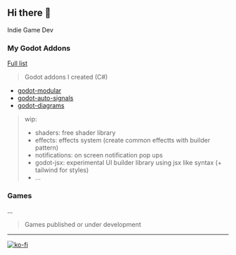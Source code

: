 ## Hi there 👋

Indie Game Dev

<!--
**the-aspecty/the-aspecty** is a ✨ _special_ ✨ repository because its `README.md` (this file) appears on your GitHub profile.

Here are some ideas to get you started:

- 🔭 I’m currently working on ...
- 🌱 I’m currently learning ...
- 👯 I’m looking to collaborate on ...
- 🤔 I’m looking for help with ...
- 💬 Ask me about ...
- 📫 How to reach me: ...
- 😄 Pronouns: ...
- ⚡ Fun fact: ...
-->

### My Godot Addons
[Full list](https://github.com/stars/the-aspecty/lists/godot-addon)
> Godot addons I created (C#)

- [godot-modular](https://github.com/the-aspecty/godot-modular)
- [godot-auto-signals](https://github.com/the-aspecty/godot-auto-signals)
- [godot-diagrams](https://github.com/the-aspecty/godot-diagrams)

>wip:
>- shaders: free shader library
>- effects: effects system (create common effectts with builder pattern)
>- notifications: on screen notification pop ups
>- godot-jsx: experimental UI builder library using jsx like syntax (+ tailwind for styles)
>- ...

### Games
...
> Games published or under development

---

[![ko-fi](https://ko-fi.com/img/githubbutton_sm.svg)](https://ko-fi.com/N4N216DNEL)
